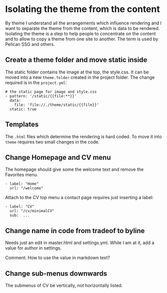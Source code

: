 # Isolating the theme from the content

By theme I understand all the arrangements which influence rendering and I 
want to separate the theme from the content, which is data to be rendered. 
Isolating the theme is a step to help people to concentrate on the content 
and to allow to copy a theme from one site to another. The term is used 
by Pelican SSG and others. 

## Create a theme folder and move static inside

The static folder contains the image at the top, the style.css. It can be moved
into a new `theme.folder` created in the project folder. The change required is 
in the `project.yml`:
```
# the static page for image and style.css
- pattern: '/static/{{file:**}}'
  data:
    file: 'file://./theme/static/{{file}}'
  static: true
```
## Templates
The `.html` files which determine the rendering is hard coded. To move it into
`theme` requires two small changes in the code. 

## Change Homepage and CV menu
The homepage should give some the welcome text and remove the Favorites menu.
```
- label: "Home"
  url: "/welcome"
```
Attach to the CV top menu a contact page requires just inserting a label:
```
- label: "CV"
  url: "/cv/minimalCV"
  sub:  ...
```


## Change name in code from tradeof to byline
Needs just an edit in master.html and settings.yml. While I am at it, add 
a value for author in settings. 

Comment: How to use the value in markdown text?

## Change sub-menus downwards
The submenus of CV be vertically, not horizontally listed. 
